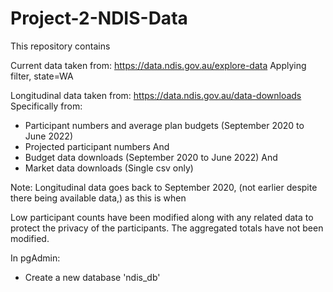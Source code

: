 # Project-2-NDIS-Data

This repository contains 

Current data taken from:
https://data.ndis.gov.au/explore-data
Applying filter, state=WA

Longitudinal data taken from:
https://data.ndis.gov.au/data-downloads
Specifically from:
* Participant numbers and average plan budgets (September 2020 to June 2022)
* Projected participant numbers
And
* Budget data downloads (September 2020 to June 2022)
And
* Market data downloads (Single csv only)

Note: Longitudinal data goes back to September 2020, (not earlier despite there being available data,) as this is when  


Low participant counts have been modified along with any related data to protect the privacy of the participants. The aggregated totals have not been modified.


In pgAdmin:
* Create a new database 'ndis_db'

